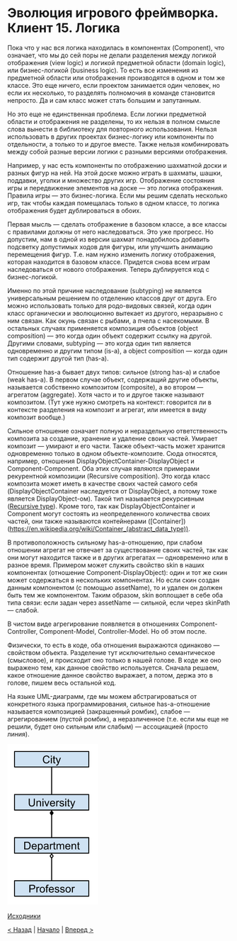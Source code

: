 # Эволюция игрового фреймворка. Клиент 15. Логика

Пока что у нас вся логика находилась в компонентах (Component), что означает, что мы до сей поры не делали разделения между логикой отображения (view logic) и логикой предметной области (domain logic), или бизнес-логикой (business logic). То есть все изменения из предметной области или отображения производятся в одном и том же классе. Это еще ничего, если проектом занимается один человек, но если их несколько, то разделять полномочия в команде становится непросто. Да и сам класс может стать большим и запутанным.

Но это еще не единственная проблема. Если логики предметной области и отображения не разделены, то их нельзя в полном смысле слова вынести в библиотеку для повторного использования. Нельзя использовать в других проектах бизнес-логику или компоненты по отдельности, а только то и другое вместе. Также нельзя комбинировать между собой разные версии логики с разными версиями отображения.

Например, у нас есть компоненты по отображению шахматной доски и разных фигур на ней. На этой доске можно играть в шахматы, шашки, поддавки, уголки и множество других игр. Отображение состояния игры и передвижение элементов на доске — это логика отображения. Правила игры — это бизнес-логика. Если мы решим сделать несколько игр, так чтобы каждая помещалась только в одном классе, то логика отображения будет дублироваться в обоих.

Первая мысль — сделать отображение в базовом классе, а все классы с правилами должны от него наследоваться. Это уже прогресс. Но допустим, нам в одной из версии шахмат понадобилось добавить подсветку допустимых ходов для фигуры, или улучшить анимацию перемещения фигур. Т.е. нам нужно изменить логику отображения, которая находится в базовом классе. Придется снова всем играм наследоваться от нового отображения. Теперь дублируется код с бизнес-логикой.

Именно по этой причине наследование (subtyping) не является универсальным решением по отделению классов друг от друга. Его можно использовать только для родо-видовых связей, когда один класс органически и эволюционно вытекает из другого, неразрывно с ним связан. Как окунь связан с рыбами, а пчела с насекомыми. В остальных случаях применяется композиция объектов (object composition) — это когда один объект содержит ссылку на другой. Другими словами, subtyping — это когда один тип является одновременно и другим типом (is-a), а object composition — когда один тип содержит другой тип (has-a).

Отношение has-a бывает двух типов: сильное (strong has-a) и слабое (weak has-a). В первом случае объект, содержащий другие объекты, называется собственно композитом (composite), а во втором — агрегатом (aggregate). Хотя часто и то и другое также называют композитом. (Тут уже нужно смотреть на контекст: говорится ли в контексте разделения на композит и агрегат, или имеется в виду композит вообще.)

Сильное отношение означает полную и нераздельную ответственность композита за создание, хранение и удаление своих частей. Умирает композит — умирают и его части. Также объект-часть может хранится одновременно только в одном объекте-композите. Сюда относятся, например, отношения DisplayObjectContainer-DisplayObject и Component-Component. Оба этих случая являются примерами рекурентной композиции (Recursive composition). Это когда класс композита может иметь в качестве своих частей самого себя (DisplayObjectContainer наследуется от DisplayObject, а потому тоже является DisplayObject-ом). Такой тип называется рекурсивным ([Recursive type](https://en.wikipedia.org/wiki/Recursive_type)). Кроме того, так как DisplayObjectContainer и Component могут состоять из неопределенного количества своих частей, они также называются контейнерами ([Container])(https://en.wikipedia.org/wiki/Container_(abstract_data_type)).

В противоположность сильному has-a-отношению, при слабом отношении агрегат не отвечает за существование своих частей, так как они могут находится также и в других агрегатах — одновременно или в разное время. Примером может служить свойство skin в наших компонентах (отношение Component-DisplayObject): один и тот же скин может содержаться в нескольких компонентах. Но если скин создан данным компонентом (с помощью assetName), то и удален он должен быть тем же компонентом. Таким образом, skin воплощает в себе оба типа связи: если задан через assetName — сильной, если через skinPath — слабой.

В чистом виде агрегирование появляется в отношениях Component-Controller, Component-Model, Controller-Model. Но об этом после.

Физически, то есть в коде, оба отношения выражаются одинаково — свойством объекта. Разделение тут исключительно семантическое (смысловое), и происходит оно только в нашей голове. В коде же оно выражено тем, как данное свойство используется. Сначала решаем, какое отношение данное свойство выражает, а потом, держа это в голове, пишем весь остальной код.

На языке UML-диаграмм, где мы можем абстрагироваться от конкретного языка программирования, сильное has-a-отношение называется композицией (закрашенный ромбик), слабое — агрегированием (пустой ромбик), а неразличенное (т.е. если мы еще не решили, будет оно сильным или слабым) — ассоциацией (просто линия).

![Class relations on UML diagram](pics/01_client_15_1.png)

[Исходники](https://gitlab.com/markelov-alex/hx-py-framework-evolution/-/tree/main/f_models/client_haxe/src/)

[< Назад](01_client_14.md)  |  [Начало](00_intro_01.md)  |  [Вперед >](01_client_16.md)
